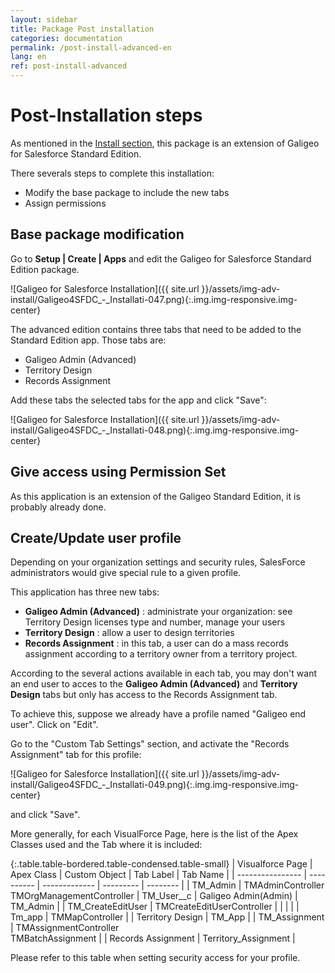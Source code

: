 ```yaml
---
layout: sidebar
title: Package Post installation
categories: documentation
permalink: /post-install-advanced-en
lang: en
ref: post-install-advanced
---
```


# Post-Installation steps

As mentioned in the [Install section](/install-advanced-en), this package is an extension of Galigeo for Salesforce Standard Edition.

There severals steps to complete this installation:

- Modify the base package to include the new tabs
- Assign permissions

## Base package modification

Go to **Setup | Create | Apps** 
and edit the Galigeo for Salesforce Standard Edition package.

![Galigeo for Salesforce Installation]({{ site.url }}/assets/img-adv-install/Galigeo4SFDC_-_Installati-047.png){:.img.img-responsive.img-center}

The advanced edition contains three tabs that need to be added to the Standard Edition app. Those tabs are:

- Galigeo Admin (Advanced)
- Territory Design
- Records Assignment

Add these tabs the selected tabs for the app and click "Save":

![Galigeo for Salesforce Installation]({{ site.url }}/assets/img-adv-install/Galigeo4SFDC_-_Installati-048.png){:.img.img-responsive.img-center}

## Give access using Permission Set

As this application is an extension of the Galigeo Standard Edition, it is probably already done.

## Create/Update user profile

Depending on your organization settings and security rules, SalesForce administrators would give special rule to a given profile.

This application has three new tabs:

- **Galigeo Admin (Advanced)** : administrate your organization: see Territory Design licenses type and number, manage your users
- **Territory Design** : allow a user to design territories
- **Records Assignment** : in this tab, a user can do a mass records assignment according to a territory owner from a territory project.

According to the several actions available in each tab, you may don't want an end user to acces to the **Galigeo Admin (Advanced)** and **Territory Design** tabs but only has access to the Records Assignment tab.

To achieve this, suppose we already have a profile named "Galigeo end user". Click on "Edit".

Go to the "Custom Tab Settings" section, and activate the "Records Assignment" tab for this profile:

![Galigeo for Salesforce Installation]({{ site.url }}/assets/img-adv-install/Galigeo4SFDC_-_Installati-049.png){:.img.img-responsive.img-center}

and click "Save".

More generally, for each VisualForce Page, here is the list of the Apex Classes used and the Tab where it is included:

{:.table.table-bordered.table-condensed.table-small}
| Visualforce Page | Apex Class | Custom Object | Tab Label | Tab Name |
| ---------------- | ---------- | ------------- | --------- | -------- |
| TM_Admin				 | TMAdminController <br> TMOrgManagementController | TM_User__c | Galigeo Admin(Admin) | TM_Admin |
| TM_CreateEditUser | TMCreateEditUserController |  |  |  |
| Tm_app				 | TMMapController |  | Territory Design | TM_App |
| TM_Assignment		| TMAssignmentController <br> TMBatchAssignment |  | Records Assignment | Territory_Assignment |

Please refer to this table when setting security access for your profile.

